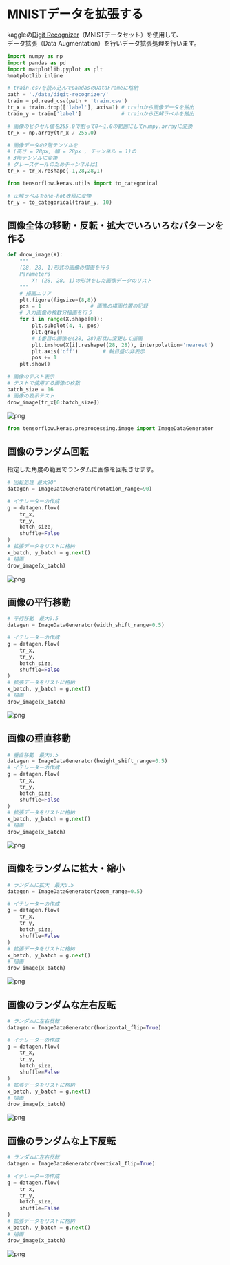 # MNISTデータを拡張する

kaggleの[Digit Recognizer](https://www.kaggle.com/c/digit-recognizer/overview)（MNISTデータセット）を使用して、<br>データ拡張（Data Augmentation）を行いデータ拡張処理を行います。


```python
import numpy as np
import pandas as pd
import matplotlib.pyplot as plt
%matplotlib inline
```


```python
# train.csvを読み込んでpandasのDataFrameに格納
path = './data/digit-recognizer/'
train = pd.read_csv(path + 'train.csv')
tr_x = train.drop(['label'], axis=1) # trainから画像データを抽出
train_y = train['label']             # trainから正解ラベルを抽出
```


```python
# 画像のピクセル値を255.0で割って0～1.0の範囲にしてnumpy.arrayに変換
tr_x = np.array(tr_x / 255.0)
```


```python
# 画像データの2階テンソルを
# (高さ = 28px, 幅 = 28px , チャンネル = 1)の
# 3階テンソルに変換
# グレースケールのためチャンネルは1
tr_x = tr_x.reshape(-1,28,28,1)
```


```python
from tensorflow.keras.utils import to_categorical

# 正解ラベルをone-hot表現に変換
tr_y = to_categorical(train_y, 10)
```

## 画像全体の移動・反転・拡大でいろいろなパターンを作る


```python
def drow_image(X):
    """
    (28, 28, 1)形式の画像の描画を行う
    Parameters
        X: (28, 28, 1)の形状をした画像データのリスト
    """
    # 描画エリア
    plt.figure(figsize=(8,8))
    pos = 1                # 画像の描画位置の記録
    # 入力画像の枚数分描画を行う
    for i in range(X.shape[0]):
        plt.subplot(4, 4, pos)
        plt.gray()
        # i番目の画像を(28, 28)形状に変更して描画
        plt.imshow(X[i].reshape((28, 28)), interpolation='nearest')
        plt.axis('off')        # 軸目盛の非表示
        pos += 1
    plt.show()
```


```python
# 画像のテスト表示
# テストで使用する画像の枚数
batch_size = 16
# 画像の表示テスト
drow_image(tr_x[0:batch_size])
```


![png](output_9_0.png)



```python
from tensorflow.keras.preprocessing.image import ImageDataGenerator
```

## 画像のランダム回転

指定した角度の範囲でランダムに画像を回転させます。


```python
# 回転処理 最大90°
datagen = ImageDataGenerator(rotation_range=90)

# イテレーターの作成
g = datagen.flow(
    tr_x,
    tr_y,
    batch_size,
    shuffle=False
)
# 拡張データをリストに格納
x_batch, y_batch = g.next()
# 描画
drow_image(x_batch)
```


![png](output_12_0.png)


## 画像の平行移動


```python
# 平行移動　最大0.5
datagen = ImageDataGenerator(width_shift_range=0.5)

# イテレーターの作成
g = datagen.flow(
    tr_x,
    tr_y,
    batch_size,
    shuffle=False
)
# 拡張データをリストに格納
x_batch, y_batch = g.next()
# 描画
drow_image(x_batch)
```


![png](output_14_0.png)


## 画像の垂直移動


```python
# 垂直移動　最大0.5
datagen = ImageDataGenerator(height_shift_range=0.5)
# イテレーターの作成
g = datagen.flow(
    tr_x,
    tr_y,
    batch_size,
    shuffle=False
)
# 拡張データをリストに格納
x_batch, y_batch = g.next()
# 描画
drow_image(x_batch)
```


![png](output_16_0.png)


## 画像をランダムに拡大・縮小


```python
# ランダムに拡大　最大0.5
datagen = ImageDataGenerator(zoom_range=0.5)

# イテレーターの作成
g = datagen.flow(
    tr_x,
    tr_y,
    batch_size,
    shuffle=False
)
# 拡張データをリストに格納
x_batch, y_batch = g.next()
# 描画
drow_image(x_batch)
```


![png](output_18_0.png)


## 画像のランダムな左右反転


```python
# ランダムに左右反転
datagen = ImageDataGenerator(horizontal_flip=True)

# イテレーターの作成
g = datagen.flow(
    tr_x,
    tr_y,
    batch_size,
    shuffle=False
)
# 拡張データをリストに格納
x_batch, y_batch = g.next()
# 描画
drow_image(x_batch)
```


![png](output_20_0.png)


## 画像のランダムな上下反転


```python
# ランダムに左右反転
datagen = ImageDataGenerator(vertical_flip=True)

# イテレーターの作成
g = datagen.flow(
    tr_x,
    tr_y,
    batch_size,
    shuffle=False
)
# 拡張データをリストに格納
x_batch, y_batch = g.next()
# 描画
drow_image(x_batch)
```


![png](output_22_0.png)

